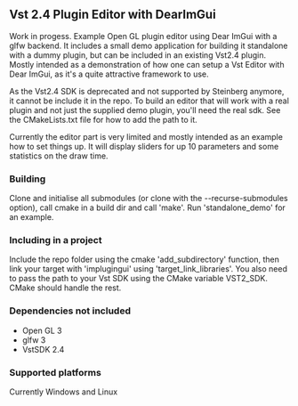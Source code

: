 ## Vst 2.4 Plugin Editor with DearImGui
Work in progess. Example Open GL plugin editor using Dear ImGui with a glfw backend. It includes a small demo application for building it standalone with a dummy plugin, but can be included in an existing Vst2.4 plugin. Mostly intended as a demonstration of how one can setup a Vst Editor with Dear ImGui, as it's a quite attractive framework to use.

As the Vst2.4 SDK is deprecated and not supported by Steinberg anymore, it cannot be include it in the repo. To build an editor that will work with a real plugin and not just the supplied demo plugin, you'll need the real sdk. See the CMakeLists.txt file for how to add the path to it.

Currently the editor part is very limited and mostly intended as an example how to set things up. It will display sliders for up 10 parameters and some statistics on the draw time. 

### Building
Clone and initialise all submodules (or clone with the --recurse-submodules option), call cmake in a build dir and call 'make'.
Run 'standalone_demo' for an example.

### Including in a project
Include the repo folder using the cmake 'add_subdirectory' function, then link your target with 'implugingui' using 'target_link_libraries'. You also need to pass the path to your Vst SDK using the CMake variable VST2_SDK. CMake should handle the rest. 

### Dependencies not included
* Open GL 3
* glfw 3
* VstSDK 2.4

### Supported platforms
Currently Windows and Linux
